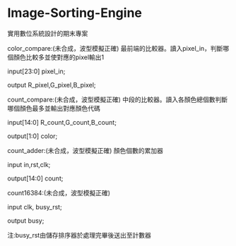 # Image-Sorting-Engine
實用數位系統設計的期末專案

color_compare:(未合成，波型模擬正確)
最前端的比較器。讀入pixel_in，判斷哪個顏色比較多並使對應的pixel輸出1

input[23:0] pixel_in;

output R_pixel,G_pixel,B_pixel;


count_compare:(未合成，波型模擬正確)
中段的比較器。讀入各顏色總個數判斷哪個顏色最多並輸出對應顏色代碼

input[14:0] R_count,G_count,B_count;

output[1:0] color;


count_adder:(未合成，波型模擬正確)
顏色個數的累加器

input in,rst,clk;

output[14:0] count;

count16384:(未合成，波型模擬正確)

input clk, busy_rst;

output busy;

注:busy_rst由儲存排序器於處理完畢後送出至計數器
